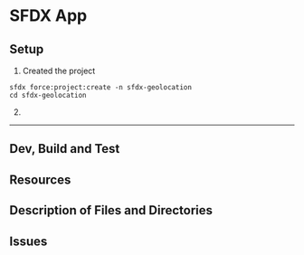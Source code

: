 # SFDX  App

## Setup
1. Created the project
```
sfdx force:project:create -n sfdx-geolocation
cd sfdx-geolocation
```

2. 

---

## Dev, Build and Test


## Resources


## Description of Files and Directories


## Issues


